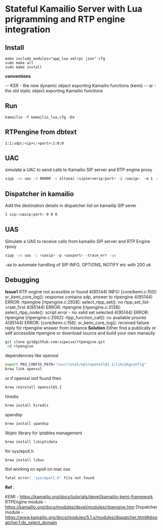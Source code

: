 # Stateful Kamailio Server with Lua prigramming and RTP engine integration 

## Install 

```
make include_modules="app_lua xmlrpc json" cfg
sudo make all
sudo make install
```

**conventions**

-- KSR - the new dynamic object exporting Kamailio functions (kemi)
-- sr - the old static object exporting Kamailio functions

## Run
```
kamailio -f kamailio_lua.cfg -Ee
```

## RTPengine from dbtext
```
1:1:udp\:<ip>\:<port>:1:0:0
```

## UAC
simulate a UAC to send calls to Kamailio SIP server and RTP engine proxy
```bash
sipp -sn uac -d 80000 -s altanai <sipserverip:port> -i <uacip>  -m 1 -rp 1 -max_retrans 1
```

## Dispatcher in kamailio

Add the destination details in dispatcher list on kamailip SIP sever
```bash
1 sip:<uasip:port> 0 0 0
```

## UAS
Simulate a UAS to receive calls from kamailio SIP server and RTP Engine rpoxy
```bash
sipp -sn uas -i <uasip> -p <uasport> -trace_err -aa
```
-aa to automate handling of SIP INFO, OPTIONS, NOTIFY etc with 200 ok

## Debugging 

**Issue1** RTP engine not acessible or found
 4(95144) INFO: <core> [core/kemi.c:150]: sr_kemi_core_log(): response contains sdp, answer to rtpengine 
 4(95144) ERROR: rtpengine [rtpengine.c:2928]: select_rtpp_set(): no rtpp_set_list->rset_first
 4(95144) ERROR: rtpengine [rtpengine.c:3138]: select_rtpp_node(): script error - no valid set selected
 4(95144) ERROR: rtpengine [rtpengine.c:2562]: rtpp_function_call(): no available proxies
 4(95144) ERROR: <core> [core/kemi.c:156]: sr_kemi_core_log(): received failure reply for rtpengine answer from instance 
**Solution** Either find a publically or self accessible rtpengine or download source and build your own manaully 
```bash
git clone git@github.com:sipwise/rtpengine.git
 cd rtpengine
```
dependencies like openssl
```bash
export PKG_CONFIG_PATH="/usr/local/opt/openssl@1.1/lib/pkgconfig"
brew link openssl
```
or if openssl isnt found then 
```bash
brew reinstall openssl@1.1
```

hiredis
```bash
brew install hiredis
```

spandsp
```bash
brew install spandsp
```

libiptc library for iptables management
```bash
brew install libiptcdata
```
for sys/epoll.h
```bash
brew install libuv
```

tbd working on epoll on mac osx
```bash
fatal error: 'sys/epoll.h' file not found
```
**Ref** :

KEMI - https://kamailio.org/docs/tutorials/devel/kamailio-kemi-framework
RTPEngine module - https://kamailio.org/docs/modules/devel/modules/rtpengine.htm
Dispatcher module - https://www.kamailio.org/docs/modules/5.1.x/modules/dispatcher.html#dispatcher.f.ds_select_domain